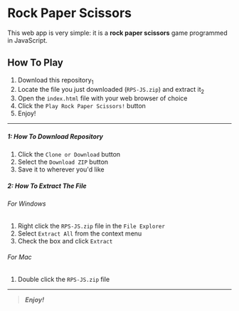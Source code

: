 [//]: # (Start README.md file)

Rock Paper Scissors
===================

This web app is very simple: it is a **rock paper scissors** game programmed in JavaScript.

How To Play
-----------

1. Download this repository<sub>1</sub>
2. Locate the file you just downloaded (`RPS-JS.zip`) and extract it<sub>2</sub>
3. Open the `index.html` file with your web browser of choice
4. Click the `Play Rock Paper Scissors!` button
5. Enjoy!

________

##### 1: How To Download Repository
1. Click the `Clone or Download` button
2. Select the `Download ZIP` button
3. Save it to wherever you'd like

##### 2: How To Extract The File

###### For Windows
1. Right click the `RPS-JS.zip` file in the `File Explorer`
2. Select `Extract All` from the context menu
3. Check the box and click `Extract`

###### For Mac
1. Double click the `RPS-JS.zip` file

________

> __*Enjoy!*__

[//]: # "End README.md file"
